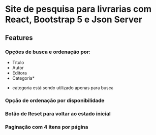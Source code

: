 # Site de pesquisa para livrarias com React, Bootstrap 5 e Json Server

## Features
### Opções de busca e ordenação por:

- Título
- Autor
- Editora
- Categoria*

* categoria está sendo utilizado apenas para busca

### Opção de ordenação por  disponibilidade
### Botão de Reset para voltar ao estado inicial
### Paginação com 4 itens por página

